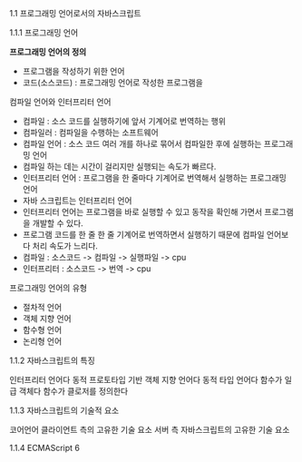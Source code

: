 1.1 프로그래밍 언어로서의 자바스크립트

1.1.1 프로그래밍 언어

**프로그래밍 언어의 정의**
- 프로그램을 작성하기 위한 언어
- 코드(소스코드) : 프로그래밍 언어로 작성한 프로그램을

컴파일 언어와 인터프리터 언어
- 컴파일 : 소스 코드를 실행하기에 앞서 기계어로 번역하는 행위
- 컴파일러 : 컴파일을 수행하는 소프트웨어
- 컴파일 언어 : 소스 코드 여러 개를 하나로 묶어서 컴파일한 후에 실행하는 프로그래밍 언어
- 컴파일 하는 데는 시간이 걸리지만 실행되는 속도가 빠르다.
- 인터프리터 언어 : 프로그램을 한 줄마다 기계어로 번역해서 실행하는 프로그래밍 언어
- 자바 스크립트는 인터프리터 언어
- 인터프리터 언어는 프로그램을 바로 실행할 수 있고 동작을 확인해 가면서 프로그램을 개발할 수 있다.
- 프로그램 코드를 한 줄 한 줄 기계어로 번역하면서 실행하기 때문에 컴파일 언어보다 처리 속도가 느리다.
- 컴파일 : 소스코드 -> 컴파일 -> 실행파일 -> cpu
- 인터프리터 : 소스코드 -> 번역 -> cpu

프로그래밍 언어의 유형
- 절차적 언어
- 객체 지향 언어
- 함수형 언어
- 논리형 언어

1.1.2 자바스크립트의 특징

인터프리터 언어다
동적 프로토타입 기반 객체 지향 언어다
동적 타입 언어다
함수가 일급 객체다
함수가 클로저를 정의한다

1.1.3 자바스크립트의 기술적 요소

코어언어
클라이언트 측의 고유한 기술 요소
서버 측 자바스크립트의 고유한 기술 요소

1.1.4 ECMAScript 6
